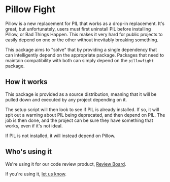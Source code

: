 Pillow Fight
============

Pillow is a new replacement for PIL that works as a drop-in replacement. It's
great, but unfortunately, users must first uninstall PIL before installing
Pillow, or Bad Things Happen. This makes it very hard for public projects to
easily depend on one or the other without inevitably breaking something.

This package aims to "solve" that by providing a single dependency that can
intelligently depend on the appropriate package. Packages that need to maintain
compatibility with both can simply depend on the ``pillowfight`` package.


How it works
------------

This package is provided as a source distribution, meaning that it will be
pulled down and executed by any project depending on it.

The setup script will then look to see if PIL is already installed. If so,
it will spit out a warning about PIL being deprecated, and then depend on PIL.
The job is then done, and the project can be sure they have something that
works, even if it's not ideal.

If PIL is not installed, it will instead depend on Pillow.


Who's using it
--------------

We're using it for our code review product,
[Review Board](http://www.reviewboard.org/).

If you're using it, [let us know](mailto:christian@beanbaginc.com).
